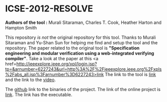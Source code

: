 # ICSE-2012-RESOLVE
<b>Authors of the tool :</b> Murali Sitaraman, Charles T. Cook, Heather Harton and Hampton Smith

This repository _is not_ the original repository for this tool.
Thanks to Murali Sitaraman and Yu-Shan Sun for helping me find and setup the tool and the repository.
The paper related to the original tool is <b>"Specification engineering and modular verification using a web-integrated verifying compiler"</b>. Take a look at the paper at this <a href=http://ieeexplore.ieee.org/xpl/login.jsp?tp=&arnumber=6227243&url=http%3A%2F%2Fieeexplore.ieee.org%2Fxpls%2Fabs_all.jsp%3Farnumber%3D6227243>link</a> 
The link to the tool is <a href="http://ieeexplore.ieee.org/stamp/stamp.jsp?tp=&arnumber=6227243">link</a> and the link to the <a href="https://www.youtube.com/watch?v=9vg3WuxeOkA">video</a>.

The <a href="https://github.com/ClemsonRSRG/RESOLVE">github</a> link to the binaries of the project. The link of the online project is <a href="http://www.cs.clemson.edu/resolve/index.html">link</a>. The link has the executable.
